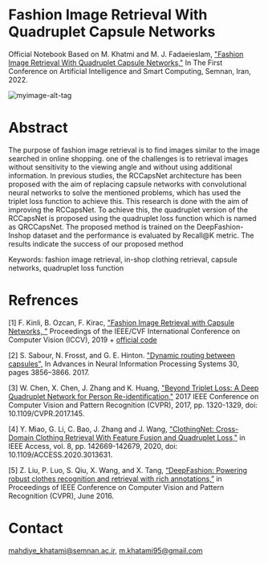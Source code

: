 # **Fashion Image Retrieval With Quadruplet Capsule Networks**

Official Notebook Based on M. Khatmi and M. J. Fadaeieslam, ["Fashion Image Retrieval With Quadruplet Capsule Networks,"](https://github.com/MahdiyeKhatami/QRCCapsNet/blob/main/Khatami_Fashion_Image_Retrieval_With_Quadruplet_Capsule_Networks.pdf) In The First Conference on Artificial Intelligence and Smart Computing, Semnan, Iran, 2022.

![myimage-alt-tag](https://i.postimg.cc/C5VBSZHw/20.png)

# Abstract
The purpose of fashion image retrieval is to find images similar to the image searched in online shopping. one of the challenges is to retrieval images without sensitivity to the viewing angle and without using additional information. In previous studies, the RCCapsNet architecture has been proposed with the aim of replacing capsule networks with convolutional neural networks to solve the mentioned problems, which has used the triplet loss function to achieve this. This research is done with the aim of improving the RCCapsNet. To achieve this, the quadruplet version of the RCCapsNet is proposed using the quadruplet loss function which is named as QRCCapsNet. The proposed method is trained on the DeepFashion-Inshop dataset and the performance is evaluated by Recall@K metric. The results indicate the success of our proposed method

Keywords: fashion image retrieval, in-shop clothing retrieval, capsule networks, quadruplet loss function

# Refrences

[1] F. Kinli, B. Ozcan, F. Kirac, ["Fashion Image Retrieval with Capsule Networks, "](https://openaccess.thecvf.com/content_ICCVW_2019/papers/CVFAD/Kinli_Fashion_Image_Retrieval_with_Capsule_Networks_ICCVW_2019_paper.pdf) Proceedings of the IEEE/CVF International Conference on Computer Vision (ICCV), 2019 + [official code](https://github.com/birdortyedi/image-retrieval-with-capsules) 

[2] S. Sabour, N. Frosst, and G. E. Hinton. ["Dynamic routing between capsules",](https://arxiv.org/pdf/1710.09829.pdf) In Advances in Neural Information Processing Systems 30, pages 3856–3866. 2017.

[3] W. Chen, X. Chen, J. Zhang and K. Huang, ["Beyond Triplet Loss: A Deep Quadruplet Network for Person Re-identification,"](https://openaccess.thecvf.com/content_cvpr_2017/papers/Chen_Beyond_Triplet_Loss_CVPR_2017_paper.pdf)  2017 IEEE Conference on Computer Vision and Pattern Recognition (CVPR), 2017, pp. 1320-1329, doi: 10.1109/CVPR.2017.145.

[4] Y. Miao, G. Li, C. Bao, J. Zhang and J. Wang, ["ClothingNet: Cross-Domain Clothing Retrieval With Feature Fusion and Quadruplet Loss,"]([https://link-url-here.org](https://ieeexplore.ieee.org/stamp/stamp.jsp?tp=&arnumber=9154357)) in IEEE Access, vol. 8, pp. 142669-142679, 2020, doi: 10.1109/ACCESS.2020.3013631.

[5] Z. Liu, P. Luo, S. Qiu, X. Wang, and X. Tang, [“DeepFashion: Powering robust clothes recognition and retrieval with rich annotations,”]([https://link-url-here.org](https://mmlab.ie.cuhk.edu.hk/projects/DeepFashion/InShopRetrieval.html)) in Proceedings of IEEE Conference on Computer Vision and Pattern Recognition (CVPR), June 2016.



# Contact 
mahdiye_khatami@semnan.ac.ir, m.khatami95@gmail.com
